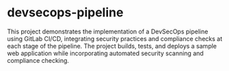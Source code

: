 # devsecops-pipeline
This project demonstrates the implementation of a DevSecOps pipeline using GitLab CI/CD, integrating security practices and compliance checks at each stage of the pipeline. The project builds, tests, and deploys a sample web application while incorporating automated security scanning and compliance checking.
